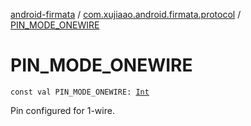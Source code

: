 [android-firmata](../index.md) / [com.xujiaao.android.firmata.protocol](index.md) / [PIN_MODE_ONEWIRE](./-p-i-n_-m-o-d-e_-o-n-e-w-i-r-e.md)

# PIN_MODE_ONEWIRE

`const val PIN_MODE_ONEWIRE: `[`Int`](https://kotlinlang.org/api/latest/jvm/stdlib/kotlin/-int/index.html)

Pin configured for 1-wire.

